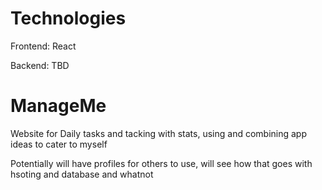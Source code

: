 # Technologies

Frontend: React

Backend: TBD

# ManageMe

Website for Daily tasks and tacking with stats, using and combining app ideas to cater to myself

Potentially will have profiles for others to use, will see how that goes with hsoting and database and whatnot
